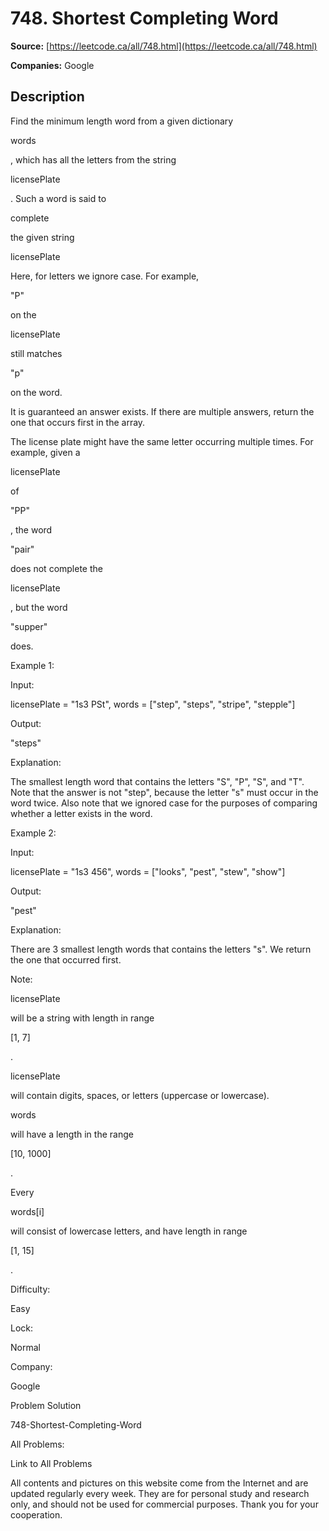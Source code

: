 # 748. Shortest Completing Word

**Source:** [https://leetcode.ca/all/748.html](https://leetcode.ca/all/748.html)

**Companies:** Google

## Description

Find the minimum length word from a given dictionary

words

, which has all the
        letters from the string

licensePlate

. Such a word is said to

complete

the given string

licensePlate

Here, for letters we ignore case. For example,

"P"

on the

licensePlate

still matches

"p"

on the word.

It is guaranteed an answer exists. If there are multiple answers, return the one that occurs
        first in the array.

The license plate might have the same letter occurring multiple times. For example, given a

licensePlate

of

"PP"

, the word

"pair"

does not
        complete the

licensePlate

, but the word

"supper"

does.

Example 1:

Input:

licensePlate = "1s3 PSt", words = ["step", "steps", "stripe", "stepple"]

Output:

"steps"

Explanation:

The smallest length word that contains the letters "S", "P", "S", and "T".
Note that the answer is not "step", because the letter "s" must occur in the word twice.
Also note that we ignored case for the purposes of comparing whether a letter exists in the word.

Example 2:

Input:

licensePlate = "1s3 456", words = ["looks", "pest", "stew", "show"]

Output:

"pest"

Explanation:

There are 3 smallest length words that contains the letters "s".
We return the one that occurred first.

Note:

licensePlate

will be a string with length in range

[1, 7]

.

licensePlate

will contain digits, spaces, or letters (uppercase or
            lowercase).

words

will have a length in the range

[10, 1000]

.

Every

words[i]

will consist of lowercase letters, and have length in range

[1, 15]

.

Difficulty:

Easy

Lock:

Normal

Company:

Google

Problem Solution

748-Shortest-Completing-Word

All Problems:

Link to All Problems

All contents and pictures on this website come from the Internet and are updated regularly every week. They are for personal study and research only, and should not be used for commercial purposes. Thank you for your cooperation.

